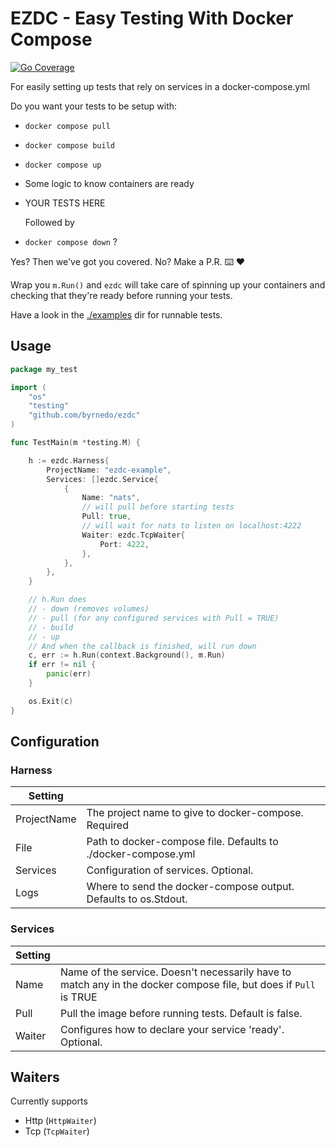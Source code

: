 # EZDC - Easy Testing With Docker Compose

[![Go Coverage](https://github.com/lynchborg/ezdc/wiki/coverage.svg)](https://raw.githack.com/wiki/lynchborg/ezdc/coverage.html)

For easily setting up tests that rely on services in a docker-compose.yml

Do you want your tests to be setup with:

- `docker compose pull`
- `docker compose build`
- `docker compose up`
- Some logic to know containers are ready
- YOUR TESTS HERE

  Followed by
- `docker compose down` ?

Yes? Then we've got you covered. No? Make a P.R. ⌨️ ❤️

Wrap you `m.Run()` and `ezdc` will take care of spinning up your containers and checking that they're ready before
running your tests.

Have a look in the [./examples](./examples) dir for runnable tests.

## Usage

```go
package my_test

import (
	"os"
	"testing"
	"github.com/byrnedo/ezdc"
)

func TestMain(m *testing.M) {

	h := ezdc.Harness{
		ProjectName: "ezdc-example",
		Services: []ezdc.Service{
			{
				Name: "nats",
				// will pull before starting tests
				Pull: true,
				// will wait for nats to listen on localhost:4222
				Waiter: ezdc.TcpWaiter{
					Port: 4222,
				},
			},
		},
	}

	// h.Run does
	// - down (removes volumes)
	// - pull (for any configured services with Pull = TRUE)
	// - build
	// - up
	// And when the callback is finished, will run down
	c, err := h.Run(context.Background(), m.Run)
	if err != nil {
		panic(err)
	}

	os.Exit(c)
}
```

## Configuration

### Harness

| Setting     |                                                                 |
|-------------|-----------------------------------------------------------------|
| ProjectName | The project name to give to docker-compose. Required            | 
| File        | Path to docker-compose file. Defaults to ./docker-compose.yml   |
| Services    | Configuration of services. Optional.                            |
| Logs        | Where to send the docker-compose output. Defaults to os.Stdout. |

### Services

| Setting |                                                                                                                   |
|---------|-------------------------------------------------------------------------------------------------------------------|
| Name    | Name of the service. Doesn't necessarily have to match any in the docker compose file, but does if `Pull` is TRUE |
| Pull    | Pull the image before running tests. Default is false.                                                            |
| Waiter  | Configures how to declare your service 'ready'. Optional.                                                         |

## Waiters

Currently supports

- Http (`HttpWaiter`)
- Tcp (`TcpWaiter`)
